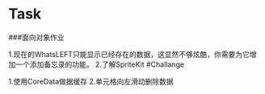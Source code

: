 # Task

###面向对象作业

1.现在的WhatsLEFT只能显示已经存在的数据，这显然不够炫酷，你需要为它增加一个添加备忘录的功能。
2.了解SpriteKit
#Challange

1.使用CoreData做据缓存
2.单元格向左滑动删除数据
